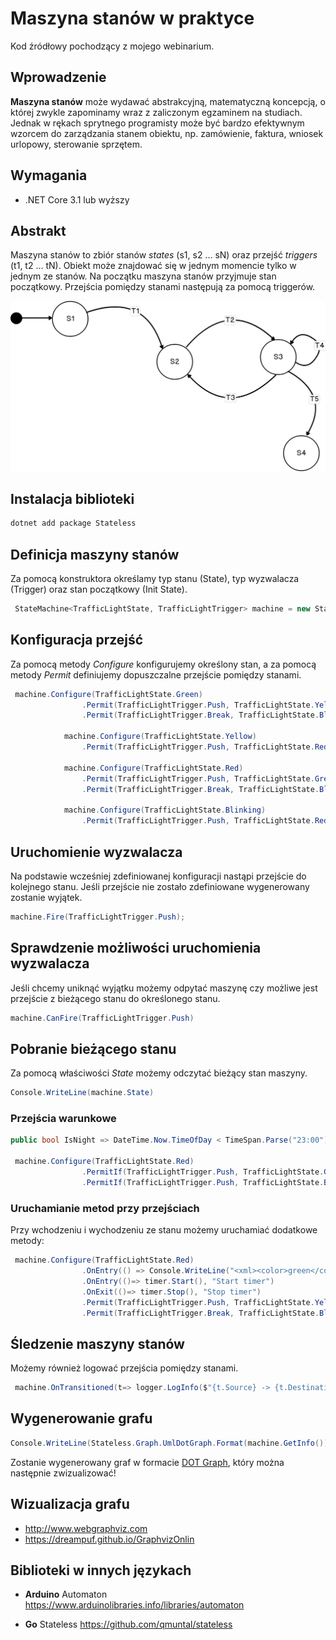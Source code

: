 # Maszyna stanów w praktyce
Kod źródłowy pochodzący z mojego webinarium.

## Wprowadzenie
**Maszyna stanów** może wydawać abstrakcyjną, matematyczną koncepcją, o której zwykle zapominamy wraz z zaliczonym egzaminem na studiach. 
Jednak w rękach sprytnego programisty może być bardzo efektywnym wzorcem do zarządzania stanem obiektu, np. zamówienie, faktura, wniosek urlopowy, sterowanie sprzętem.

## Wymagania
- .NET Core 3.1 lub wyższy

## Abstrakt
Maszyna stanów to zbiór stanów _states_ (s1, s2 ... sN) oraz przejść _triggers_ (t1, t2 ... tN). 
Obiekt może znajdować się w jednym momencie tylko w jednym ze stanów.
Na początku maszyna stanów przyjmuje stan początkowy. Przejścia pomiędzy stanami następują za pomocą triggerów.

![State machine abstract](drafts/state-machine-abstract.png)

## Instalacja biblioteki

~~~ bash
dotnet add package Stateless
~~~

## Definicja maszyny stanów
Za pomocą konstruktora określamy typ stanu (State), typ wyzwalacza (Trigger) oraz stan początkowy (Init State).
~~~ csharp
 StateMachine<TrafficLightState, TrafficLightTrigger> machine = new StateMachine<TrafficLightState, TrafficLightTrigger>(TrafficLightState.Green);
~~~

## Konfiguracja przejść 

Za pomocą metody _Configure_ konfigurujemy określony stan, a za pomocą metody _Permit_ definiujemy dopuszczalne przejście pomiędzy stanami.
~~~ csharp
 machine.Configure(TrafficLightState.Green)                
                .Permit(TrafficLightTrigger.Push, TrafficLightState.Yellow)
                .Permit(TrafficLightTrigger.Break, TrafficLightState.Blinking);

            machine.Configure(TrafficLightState.Yellow)                
                .Permit(TrafficLightTrigger.Push, TrafficLightState.Red);

            machine.Configure(TrafficLightState.Red)                
                .Permit(TrafficLightTrigger.Push, TrafficLightState.Green)
                .Permit(TrafficLightTrigger.Break, TrafficLightState.Blinking);

            machine.Configure(TrafficLightState.Blinking)
                .Permit(TrafficLightTrigger.Push, TrafficLightState.Red);
~~~

## Uruchomienie wyzwalacza
Na podstawie wcześniej zdefiniowanej konfiguracji nastąpi przejście do kolejnego stanu.
Jeśli przejście nie zostało zdefiniowane wygenerowany zostanie wyjątek.

~~~ csharp
machine.Fire(TrafficLightTrigger.Push);
~~~

## Sprawdzenie możliwości uruchomienia wyzwalacza
Jeśli chcemy uniknąć wyjątku możemy odpytać maszynę czy możliwe jest przejście z bieżącego stanu do określonego stanu.

~~~ csharp
machine.CanFire(TrafficLightTrigger.Push)
~~~

## Pobranie bieżącego stanu
Za pomocą właściwości _State_ możemy odczytać bieżący stan maszyny.
~~~ csharp
Console.WriteLine(machine.State)
~~~

### Przejścia warunkowe
~~~ csharp
public bool IsNight => DateTime.Now.TimeOfDay < TimeSpan.Parse("23:00");

 machine.Configure(TrafficLightState.Red)                
                .PermitIf(TrafficLightTrigger.Push, TrafficLightState.Green,    () => !IsNight)
                .PermitIf(TrafficLightTrigger.Push, TrafficLightState.Blinking, () => IsNight)                
~~~

### Uruchamianie metod przy przejściach
Przy wchodzeniu i wychodzeniu ze stanu możemy uruchamiać dodatkowe metody:

~~~ csharp
 machine.Configure(TrafficLightState.Red)                
                .OnEntry(() => Console.WriteLine("<xml><color>green</color></xml>"))
                .OnEntry(()=> timer.Start(), "Start timer")
                .OnExit(()=> timer.Stop(), "Stop timer")               
                .Permit(TrafficLightTrigger.Push, TrafficLightState.Yellow)
                .Permit(TrafficLightTrigger.Break, TrafficLightState.Blinking);
~~~


## Śledzenie maszyny stanów   
Możemy również logować przejścia pomiędzy stanami.

~~~ csharp
 machine.OnTransitioned(t=> logger.LogInfo($"{t.Source} -> {t.Destination}"));
~~~    


## Wygenerowanie grafu
~~~ csharp
Console.WriteLine(Stateless.Graph.UmlDotGraph.Format(machine.GetInfo()));
~~~
Zostanie wygenerowany graf w formacie [ DOT Graph](https://en.wikipedia.org/wiki/DOT_(graph_description_language)), który można następnie zwizualizować!

## Wizualizacja grafu
- http://www.webgraphviz.com
- https://dreampuf.github.io/GraphvizOnlin

## Biblioteki w innych językach
- **Arduino** Automaton
https://www.arduinolibraries.info/libraries/automaton

- **Go** Stateless https://github.com/qmuntal/stateless

